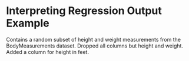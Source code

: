 # Interpreting Regression Output Example

Contains a random subset of height and weight measurements from the BodyMeasurements dataset.
Dropped all columns but height and weight. Added a column for height in feet.
